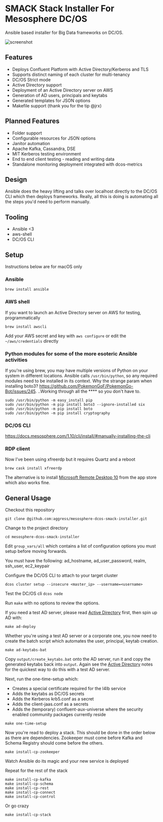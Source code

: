 
# SMACK Stack Installer For Mesosphere DC/OS

Ansible based installer for Big Data frameworks on DC/OS.

![screenshot](https://raw.githubusercontent.com/aggress/mesosphere-dcos-smack-installer/blob/master/docs/make-screenshot.png)

## Features

- Deploys Confluent Platform with Active Directory/Kerberos and TLS
- Supports distinct naming of each cluster for multi-tenancy
- DC/OS Strict mode
- Active Directory support
- Deployment of an Active Directory server on AWS
- Generation of AD users, principals and keytabs
- Generated templates for JSON options
- Makefile support (thank you for the tip @jrx)

## Planned Features

- Folder support
- Configurable resources for JSON options
- Janitor automation
- Apache Kafka, Cassandra, DSE
- MIT Kerberos testing environment
- End to end client testing - reading and writing data
- Standalone monitoring deployment integrated with dcos-metrics

## Design

Ansible does the heavy lifting and talks over localhost directly to the DC/OS CLI which then deploys frameworks. Really, all this is doing is automating all the steps you'd need to perform manually.

## Tooling

- Ansible <3
- aws-shell
- DC/OS CLI

## Setup

Instructions below are for macOS only

### Ansible
```
brew install ansible
```

### AWS shell

If you want to launch an Active Directory server on AWS for testing, programmatically

```
brew install awscli
```

Add your AWS secret and key with `aws configure` or edit the `~/aws/credentials` directly

### Python modules for some of the more esoteric Ansible activities

If you're using brew, you may have multiple versions of Python on your system in different locations.
Ansible calls `/usr/bin/python`, so any required modules need to be installed in its context.
Why the strange param when installing boto3? https://github.com/PokemonGoF/PokemonGo-Bot/issues/245.
..Working through all the **** so you don't have to.

```
sudo /usr/bin/python -m easy_install pip
sudo /usr/bin/python -m pip install boto3 --ignore-installed six
sudo /usr/bin/python -m pip install boto
sudo /usr/bin/python -m pip install cryptography
```
### DC/OS CLI

https://docs.mesosphere.com/1.10/cli/install/#manually-installing-the-cli

### RDP client

Now I've been using xfreerdp but it requires Quartz and a reboot
```
brew cask install xfreerdp
```
The alternative is to install [Microsoft Remote Desktop 10](https://itunes.apple.com/gb/app/microsoft-remote-desktop-10/id1295203466?mt=12) from the app store which also works fine.

## General Usage

Checkout this repository 
```
git clone @github.com:aggress/mesosphere-dcos-smack-installer.git
```
Change to the project directory
```
cd mesosphere-dcos-smack-installer
```

Edit `group_vars/all` which contains a list of configuration options you must setup before moving forwards.

You must have the following: ad_hostname, ad_user_password, realm, ssh_user, ec2_keypair

Configure the DC/OS CLI to attach to your target cluster 

```
dcos cluster setup --insecure <master_ip> --username=<username>
```

Test the DC/OS cli `dcos node`

Run `make` with no options to review the options.

If you need a test AD server, please read [Active Directory](https://github.com/aggress/mesosphere-dcos-smack-installer/docs/activedirectory.md) first, then spin up AD with:
```
make ad-deploy  
```

Whether you're using a test AD server or a corporate one, you now need to create the batch script which automates the user, principal, keytab creation.

```
make ad-keytabs-bat
```

Copy `output/create_keytabs.bat` onto the AD server, run it and copy the generated keytabs back into `output`. Again see the [Active Directory](https://github.com/aggress/mesosphere-dcos-smack-installer/docs/activedirectory.md) notes for the quickest way to do this with a test AD server.

Next, run the one-time-setup which:

- Creates a special certificate required for the l4lb service
- Adds the keytabs as DC/OS secrets
- Adds the Kerberos krb5.conf as a secret
- Adds the client-jaas.conf as a secrets
- Adds the (temporary) confluent-aux-universe where the security enabled community packages currently reside

```
make one-time-setup
```

Now you're read to deploy a stack. This should be done in the order below as there are dependencies. Zookeeper must come before Kafka and Schema Registry should come before the others.
```
make install-cp-zookeeper
```

Watch Ansible do its magic and your new service is deployed

Repeat for the rest of the stack
```
make install-cp-kafka
make install-cp-schema
make install-cp-rest
make install-cp-connect
make install-cp-control
```

Or go crazy
```
make install-cp-stack
```


